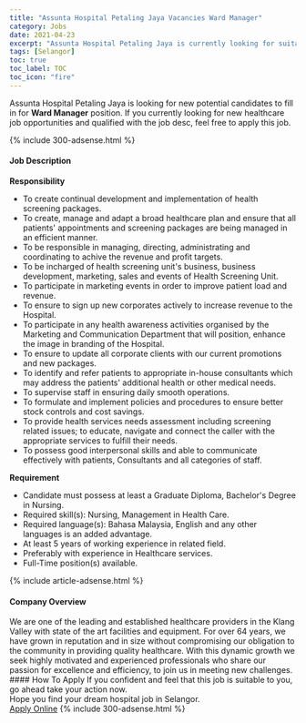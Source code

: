 ```yaml
---
title: "Assunta Hospital Petaling Jaya Vacancies Ward Manager" 
category: Jobs 
date: 2021-04-23 
excerpt: "Assunta Hospital Petaling Jaya is currently looking for suitable person to fill in the Ward Manager which positioned at Selangor" 
tags: [Selangor] 
toc: true 
toc_label: TOC 
toc_icon: "fire" 
--- 
```


<p>Assunta Hospital Petaling Jaya is looking for new potential candidates to fill in for <b>Ward Manager</b> position. If you currently looking for new healthcare job opportunities and qualified with the job desc, feel free to apply this job.
</p>{% include 300-adsense.html %} 
<div><div><h4>Job Description</h4></div><div><div><span><div><div><strong>Responsibility&#160;</strong></div><ul><li>To create continual development and implementation of health screening packages.</li><li>To create, manage and adapt a broad healthcare plan and ensure that all patients' appointments and screening packages are being managed in an efficient manner.</li><li>To be responsible in managing, directing, administrating and coordinating to achive the revenue and profit targets.</li><li>To be incharged of health screening unit's business, business development, marketing, sales and events of Health Screening Unit.</li><li>To participate in marketing events in order to improve patient load and revenue.</li><li>To ensure to sign up new corporates actively to increase revenue to the Hospital.&#160;</li><li>To participate in any health awareness activities organised by the Marketing and Communication Department that will position, enhance the image in branding of the Hospital.</li><li>To ensure to update all corporate clients with our current promotions and new packages.&#160;</li><li>To identify and refer patients to appropriate in-house consultants which may address the patients' additional health or other medical needs.</li><li>To supervise staff in ensuring daily smooth operations.</li><li>To formulate and implement policies and procedures to ensure better stock controls and cost savings.</li><li>To provide health services needs assessment including screening related issues; to educate, navigate and connect the caller with the appropriate services to fulfill their needs.</li><li>To possess good interpersonal skills and able to communicate effectively with patients, Consultants and all categories of staff.</li></ul><div><strong>Requirement&#160;</strong></div><ul><li>Candidate must possess at least a Graduate Diploma, Bachelor's Degree in Nursing.</li><li>Required skill(s): Nursing, Management in Health Care.</li><li>Required language(s): Bahasa Malaysia, English and any other languages is an added advantage.</li><li>At least 5 years of working experience in related field.</li><li>Preferably with experience in Healthcare services.</li><li>Full-Time position(s) available.</li></ul></div></span></div></div></div> 
{% include article-adsense.html %} 
<div><div><h4>Company Overview</h4></div><div><div><span><div><div>
	We are one of the leading and established healthcare providers in the Klang Valley with state of the art facilities and equipment. For over 64 years, we have grown in reputation and in size without compromising our obligation to the community in providing quality healthcare. With this dynamic growth we seek highly motivated and experienced professionals who share our passion for excellence and efficiency, to join us in meeting new challenges.</div></div></span></div></div></div> 
#### How To Apply 
If you confident and feel that this job is suitable to you, go ahead take your action now. <br/> 
Hope you find your dream hospital job in Selangor. <br/> 
<a href="https://www.jobstreet.com.my/en/job/ward-manager-4540821?jobId=jobstreet-my-job-4540821" class="btn btn--warning" target="_blank" rel="nofollow noopenner">Apply Online</a> 
{% include 300-adsense.html %} 